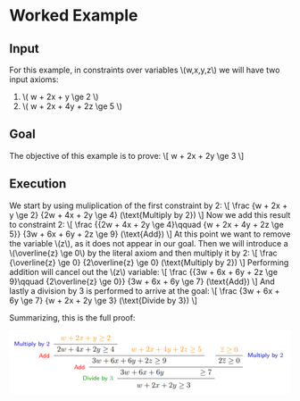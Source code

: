 Worked Example
============

Input
-----------------------------

For this example, in constraints over variables \\(w,x,y,z\\) we will have two input axioms:

1. \\( w + 2x + y \ge 2 \\)
1. \\( w + 2x + 4y + 2z \ge 5 \\)

Goal 
-----------------------------
The objective of this example is to prove:
\\[ w + 2x + 2y \ge 3 \\]

Execution
-----------------------------
We start by using muliplication of the first constraint by 2:
\\[ \frac
    {w + 2x + y \ge 2}
    {2w + 4x + 2y \ge 4}
    (\text{Multiply by 2})
\\]
Now we add this result to constraint 2:
\\[ \frac
    {{2w + 4x + 2y \ge 4}\qquad {w + 2x + 4y + 2z \ge 5}}
    {3w + 6x + 6y + 2z \ge 9}
    (\text{Add})
\\]
At this point we want to remove the variable \\(z\\), as it does not appear in our goal. Then we will introduce a \\(\overline{z} \ge 0\\) by the literal axiom and then multiply it by 2:
\\[ \frac
    {\overline{z} \ge 0}
    {2\overline{z} \ge 0}
    (\text{Multiply by 2})
\\]
Performing addition will cancel out the \\(z\\) variable:
\\[ \frac
    {{3w + 6x + 6y + 2z \ge 9}\qquad {2\overline{z} \ge 0}}
    {3w + 6x + 6y \ge 7}
    (\text{Add})
\\]
And lastly a division by 3 is performed to arrive at the goal:
\\[ \frac
    {3w + 6x + 6y \ge 7}
    {w + 2x + 2y \ge 3}
    (\text{Divide by 3})
\\]

Summarizing, this is the full proof:









![alt](./assets/toy_example.png)
